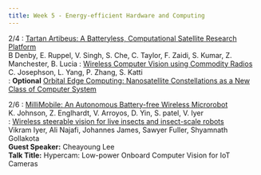 ```yaml
---
title: Week 5 - Energy-efficient Hardware and Computing
---
```



2/4
: [Tartan Artibeus: A Batteryless, Computational Satellite Research Platform](https://digitalcommons.usu.edu/smallsat/2022/all2022/54/) <br />B Denby, E. Ruppel, V. Singh, S. Che, C. Taylor, F. Zaidi, S. Kumar, Z. Manchester, B. Lucia
: [Wireless Computer Vision using Commodity Radios](https://dl.acm.org/doi/abs/10.1145/3302506.3310403?casa_token=6qGsi91Wo_IAAAAA:nYl4yDE29qUcATk4b-Cx7PneAuazaBLbXJk67WKvjNS1vqvcVIIJ-vng_t5T1N63c7UnIijpUf8)<br /> C. Josephson, L. Yang, P. Zhang, S. Katti <br />
: **Optional** [Orbital Edge Computing: Nanosatellite Constellations as a New Class of Computer System](https://brandonlucia.com/pubs/oec-asplos2020.pdf)


2/6
: [MilliMobile: An Autonomous Battery-free Wireless Microrobot](https://homes.cs.washington.edu/~vsiyer/Papers/millimobile-compressed.pdf)<br /> K. Johnson, Z. Englhardt, V. Arroyos, D. Yin, S. patel, V. Iyer <br />
: [Wireless steerable vision for live insects and insect-scale robots](https://www.science.org/doi/10.1126/scirobotics.abb0839) <br /> Vikram Iyer, Ali Najafi, Johannes James, Sawyer Fuller, Shyamnath Gollakota <br />
**Guest Speaker:** Cheayoung Lee <br />
**Talk Title:** Hypercam: Low-power Onboard Computer Vision for IoT Cameras